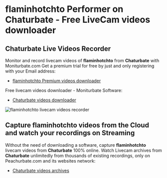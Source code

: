 # flaminhotchto Performer on Chaturbate - Free LiveCam videos downloader

## Chaturbate Live Videos Recorder

Monitor and record livecam videos of **flaminhotchto** from **Chaturbate** with Moniturbate.com
Get a premium trial for free by just and only registering with your Email address:
* [flaminhotchto Premium videos downloader](https://moniturbate.com/request-demo-licence-key.html)

Free livecam videos downloader - Moniturbate Software:
* [Chaturbate videos downloader](https://moniturbate.com/moniturbate-download-software.html)

![flaminhotchto livecam videos recorder](https://peachurnet.com/templates/moniturbate-software.png)


## Capture flaminhotchto videos from the Cloud and watch your recordings on Streaming

Without the need of downloading a software, capture **flaminhotchto** livecam videos from **Chaturbate** 100% online.
Watch Livecam archives from **Chaturbate** unlimitedly from thousands of existing recordings, only on Peachurbate.com and its websites network:
* [Chaturbate videos archives](https://peachurnet.com/)